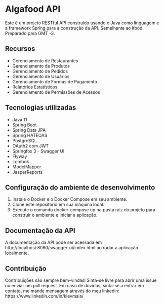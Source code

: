 # Algafood API
Este é um projeto RESTful API construído usando o Java como linguagem e a framework Spring para a construção da API. Semelhante ao ifood.
Preparado para GMT -3.

<h2>Recursos</h2>
<ul>
  <li>Gerenciamento de Restaurantes</li>
  <li>Gerenciamento de Produtos</li>
  <li>Gerenciamento de Pedidos</li>
  <li>Gerenciamento de Usuários</li>
  <li>Gerenciamento de Formas de Pagamento</li>
  <li>Relatórios Estatísticos</li>
  <li>Gerenciamento de Permissões de Acessos</li>
</ul>

<h2>Tecnologias utilizadas</h2>
<ul>
  <li>Java 11</li>
  <li>Spring Boot</li>
  <li>Spring Data JPA</li>
  <li>Spring HATEOAS</li>
  <li>PostgreSQL</li>
  <li>OAuth2 com JWT</li>
  <li>Springfox 3 - Swagger UI</li>
  <li>Flyway</li>
  <li>Lombok</li>
  <li>ModelMapper</li>
  <li>JasperReports</li>
</ul>

<h2>Configuração do ambiente de desenvolvimento</h2>
<ol>
  <li>Instale o Docker e o Docker Compose em seu ambiente.</li>
  <li>Clone este repositório em sua máquina local.</li>
  <li>Execute o comando docker-compose up na pasta raiz do projeto para construir o ambiente e iniciar a aplicação.</li>
</ol>

<h2>Documentação da API</h2>
A documentação da API pode ser acessada em http://localhost:8080/swagger-ui/index.html ao rodar a aplicação localmente.

<h2>Contribuição</h2>
Contribuições são sempre bem-vindas! Sinta-se livre para abrir uma issue ou enviar um pull request.
Em caso de dúvidas, sinta-se a entrar em contato, me mande mensagem através do meu linkedin:
https://www.linkedin.com/in/kievmaia/
